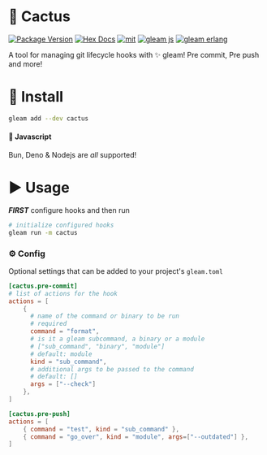 # 🌵 Cactus

[![Package Version](https://img.shields.io/hexpm/v/cactus)](https://hex.pm/packages/cactus)
[![Hex Docs](https://img.shields.io/badge/hex-docs-ffaff3)](https://hexdocs.pm/cactus/)
[![mit](https://img.shields.io/github/license/bwireman/cactus?color=brightgreen)](https://github.com/bwireman/cactus/blob/main/LICENSE)
[![gleam js](https://img.shields.io/badge/%20gleam%20%E2%9C%A8-js%20%F0%9F%8C%B8-yellow)](https://gleam.run/news/v0.16-gleam-compiles-to-javascript/)
[![gleam erlang](https://img.shields.io/badge/erlang%20%E2%98%8E%EF%B8%8F-red?style=flat&label=gleam%20%E2%9C%A8)](https://gleam.run)

A tool for managing git lifecycle hooks with ✨ gleam! Pre commit, Pre push and more!

# 🔽 Install

```sh
gleam add --dev cactus
```

#### 🌸 Javascript

Bun, Deno & Nodejs are _all_ supported!

# ▶️ Usage

**_FIRST_** configure hooks and then run

```sh
# initialize configured hooks
gleam run -m cactus
```

### ⚙️ Config

Optional settings that can be added to your project's `gleam.toml`

```toml
[cactus.pre-commit]
# list of actions for the hook
actions = [
    {
      # name of the command or binary to be run
      # required
      command = "format",
      # is it a gleam subcommand, a binary or a module
      # ["sub_command", "binary", "module"]
      # default: module
      kind = "sub_command",
      # additional args to be passed to the command
      # default: []
      args = ["--check"]
    },
]

[cactus.pre-push]
actions = [
    { command = "test", kind = "sub_command" },
    { command = "go_over", kind = "module", args=["--outdated"] },
]
```
